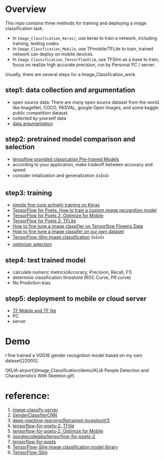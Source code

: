 # Overview

This repo contains three methods for training and deploying a image classification task.

* In `Image_Classfication_Keras/`, use keras to train a network, including training, testing codes.
* In `Image_Classfication_Mobile`, use TFmobile/TFLite to train, trained network can deploy on mobile devices.
* In `Image_Classification_TensorflowSlim`, use TFSlim as a base to train, focus on realize high accurate precision, run by Personal PC / server.

Usually, there are several steps for a Image_Classfication_work.

## step1: data collection and argumentation
  * open source data: There are many open source dataset from the world. like ImageNet, COCO, PASVAL, google Open Images, and some kaggle public competition dataset.
  * collected by yourself data
  * [data argumentation](https://github.com/walton-wang929/Image_Classification/blob/master/Notes/data%20argumentation.md)

## step2: pretrained model comparison and selection
  * [tensoflow provided classication Pre-trained Models](https://github.com/tensorflow/models/tree/master/research/slim#pre-trained-models)
  * according to your application, make tradeoff between accuracy and speed
  * consider intialization and generalization :thumbsup::thumbsup::thumbsup:

## step3: training
  * [simple fine-tune actively training on Keras]()
  * [TensorFlow for Poets: How to train a custom image recognition model](https://github.com/walton-wang929/Image_Classification/blob/master/Notes/Tensoflow%20For%20Poets.md)
  * [TensorFlow for Poets 2: Optimize for Mobile]()
  * [TensorFlow for Poets 2: TFLite]()
  * [How to fine tune a image classifier on Tensorflow Flowers Data](https://github.com/walton-wang929/Image_Classification/blob/master/Notes/fine%20tune%20Flowers%20Dataset.md)
  * [How to fine tune a image classifer on our own dataset](https://github.com/walton-wang929/Image_Classification/blob/master/Notes/fine%20tune%20own%20dataset.md)
  * [TensorFlow-Slim image classification](https://github.com/walton-wang929/Image_Classification/blob/master/Notes/TensorFlow-Slim%20image%20classification.md) :thumbsup::thumbsup::thumbsup:
  * [optimizer selection](https://github.com/walton-wang929/Image_Classification/blob/master/Notes/optimizer.md)

## step4: test trained model
  * calculate numeric metrics(Accuracy, Precision, Recall, F1)
  * determine classification threshold (ROC Curve, PR curve)
  * No Prediction bias


## step5: deployment to mobile or cloud server

* [TF Mobile and TF lite]()
* PC
* server

# Demo
I fine trained a VGG16 gender recognition model based on my own dataset[22000].

![KLIA-airport](Image_Classification/demo/KLIA People Detection and Characteristics With Skeleton.gif)


# reference:
1. [image-classify-server](https://github.com/ccd97/image-classify-server)
2. [GenderClassifierCNN](https://github.com/scoliann/GenderClassifierCNN/blob/master/genderClassification.py)
3. [deep-machine-learning/Retrained-InceptionV3](https://github.com/deep-machine-learning/Retrained-InceptionV3)
4. [tensorflow-for-poets-2: TFlite](https://codelabs.developers.google.com/codelabs/tensorflow-for-poets-2-tflite/#0)
5. [tensorflow-for-poets-2: Optimize for Mobile](https://codelabs.developers.google.com/codelabs/tensorflow-for-poets-2/#0)
6. [googlecodelabs/tensorflow-for-poets-2](https://github.com/googlecodelabs/tensorflow-for-poets-2)
7. [tensorflow-for-poets](https://codelabs.developers.google.com/codelabs/tensorflow-for-poets/#0)
8. [TensorFlow-Slim image classification model library](https://github.com/tensorflow/models/blob/master/research/slim/README.md)
9. [TensorFlow-Slim](https://github.com/tensorflow/tensorflow/blob/master/tensorflow/contrib/slim/README.md)
